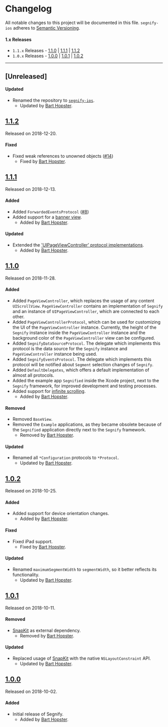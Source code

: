 # Changelog
All notable changes to this project will be documented in this file.
`segnify-ios` adheres to [Semantic Versioning](https://semver.org/).

#### 1.x Releases
- `1.1.x` Releases - [1.1.0](#110) | [1.1.1](#111) | [1.1.2](#112)
- `1.0.x` Releases - [1.0.0](#100) | [1.0.1](#101) | [1.0.2](#102)

---
## [Unreleased]

#### Updated
- Renamed the repository to [`segnify-ios`](https://github.com/nedap/segnify-ios/issues/17).
	- Updated by [Bart Hopster](https://github.com/barthopster).

## [1.1.2](https://github.com/nedap/segnify-ios/releases/tag/1.1.2)
Released on 2018-12-20.

#### Fixed

- Fixed weak references to unowned objects ([#14](https://github.com/nedap/segnify-ios/issues/14))
  - Fixed by [Bart Hopster](https://github.com/barthopster).

## [1.1.1](https://github.com/nedap/segnify-ios/releases/tag/1.1.1)
Released on 2018-12-13.

#### Added

- Added `ForwardedEventsProtocol` ([#8](https://github.com/nedap/segnify-ios/issues/8))
- Added support for a [banner view](https://github.com/nedap/segnify-ios/issues/11).
  - Added by [Bart Hopster](https://github.com/barthopster).

#### Updated

- Extended the ['UIPageViewController' protocol implementations](https://github.com/nedap/segnify-ios/issues/8).
	- Added by [Bart Hopster](https://github.com/barthopster).

## [1.1.0](https://github.com/nedap/segnify-ios/releases/tag/1.1.0)
Released on 2018-11-28.

#### Added

- Added `PageViewController`, which replaces the usage of any content `UIScrollView`. `PageViewController` contains an implementation of `Segnify` and an instance of `UIPageViewController`, which are connected to each other.
- Added `PageViewControllerProtocol`, which can be used for customizing the UI of the `PageViewController` instance. Currently, the height of the `Segnify` instance inside the `PageViewController` instance and the background color of the `PageViewController` view can be configured.
- Added `SegnifyDataSourceProtocol`. The delegate which implements this protocol is the data source for the `Segnify` instance and `PageViewController` instance being used.
- Added `SegnifyEventsProtocol`. The delegate which implements this protocol will be notified about `Segment` selection changes of `Segnify`.
- Added `DefaultDelegates`, which offers a default implementation of almost all protocols.
- Added the example app `Segnified` inside the Xcode project, next to the `Segnify` framework, for improved development and testing processes.
- Added support for [infinite scrolling](https://github.com/nedap/segnify-ios/issues/3).
  - Added by [Bart Hopster](https://github.com/barthopster).

#### Removed
- Removed `BaseView`.
- Removed the `Example` applications, as they became obsolete because of the `Segnified` application directly next to the `Segnify` framework.
  - Removed by [Bart Hopster](https://github.com/barthopster).

#### Updated
- Renamed all `*Configuration` protocols to `*Protocol`.
  - Updated by [Bart Hopster](https://github.com/barthopster).
  
## [1.0.2](https://github.com/nedap/segnify-ios/releases/tag/1.0.2)
Released on 2018-10-25.

#### Added

- Added support for device orientation changes.
  - Added by [Bart Hopster](https://github.com/barthopster).

#### Fixed

- Fixed iPad support.
  - Fixed by [Bart Hopster](https://github.com/barthopster).

#### Updated
- Renamed `maximumSegmentWidth` to `segmentWidth`, so it better reflects its functionality.
  - Updated by [Bart Hopster](https://github.com/barthopster).

## [1.0.1](https://github.com/nedap/segnify-ios/releases/tag/1.0.1)
Released on 2018-10-11.

#### Removed

- [SnapKit](https://snapkit.io) as external dependency.
  - Removed by [Bart Hopster](https://github.com/barthopster).

#### Updated
- Replaced usage of [SnapKit](https://snapkit.io) with the native `NSLayoutConstraint` API.
  - Updated by [Bart Hopster](https://github.com/barthopster).

## [1.0.0](https://github.com/nedap/segnify-ios/releases/tag/1.0.0)
Released on 2018-10-02.

#### Added
- Initial release of Segnify.
  - Added by [Bart Hopster](https://github.com/barthopster).
